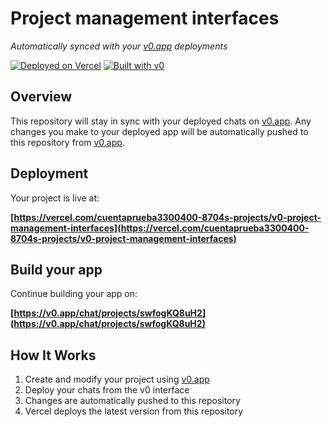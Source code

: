 # Project management interfaces

*Automatically synced with your [v0.app](https://v0.app) deployments*

[![Deployed on Vercel](https://img.shields.io/badge/Deployed%20on-Vercel-black?style=for-the-badge&logo=vercel)](https://vercel.com/cuentaprueba3300400-8704s-projects/v0-project-management-interfaces)
[![Built with v0](https://img.shields.io/badge/Built%20with-v0.app-black?style=for-the-badge)](https://v0.app/chat/projects/swfogKQ8uH2)

## Overview

This repository will stay in sync with your deployed chats on [v0.app](https://v0.app).
Any changes you make to your deployed app will be automatically pushed to this repository from [v0.app](https://v0.app).

## Deployment

Your project is live at:

**[https://vercel.com/cuentaprueba3300400-8704s-projects/v0-project-management-interfaces](https://vercel.com/cuentaprueba3300400-8704s-projects/v0-project-management-interfaces)**

## Build your app

Continue building your app on:

**[https://v0.app/chat/projects/swfogKQ8uH2](https://v0.app/chat/projects/swfogKQ8uH2)**

## How It Works

1. Create and modify your project using [v0.app](https://v0.app)
2. Deploy your chats from the v0 interface
3. Changes are automatically pushed to this repository
4. Vercel deploys the latest version from this repository